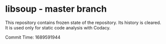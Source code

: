 # libsoup - master branch

This repository contains frozen state of the repository.
Its history is cleared. It is used only for static code
analysis with Codacy.

Commit Time: 1689591944